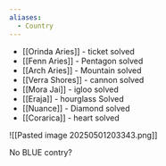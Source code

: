 ```yaml
---
aliases:
  - Country
---
```

- [[Orinda Aries]] - ticket solved
- [[Fenn Aries]] - Pentagon solved
- [[Arch Aries]] - Mountain solved
- [[Verra Shores]] - cannon solved
- [[Mora Jai]] - igloo solved
- [[Eraja]] - hourglass Solved
- [[Nuance]] - Diamond solved
- [[Corarica]] - heart solved


![[Pasted image 20250501203343.png]]

No BLUE contry?